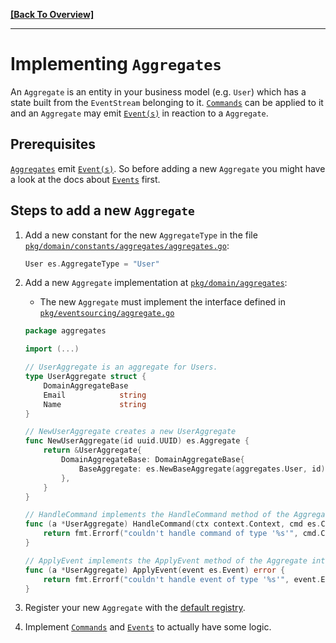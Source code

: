 **[[Back To Overview]](README.md)**

---

# Implementing `Aggregates`

An `Aggregate` is an entity in your business model (e.g. `User`) which has a state built from the `EventStream` belonging to it.
[`Commands`](02-commands.md) can be applied to it and an `Aggregate` may emit [`Event(s)`](01-events.md) in reaction to a `Aggregate`.

## Prerequisites

[`Aggregates`](03-aggregates.md) emit [`Event(s)`](01-events.md).
So before adding a new `Aggregate` you might have a look at the docs about [`Events`](01-events.md) first.

## Steps to add a new `Aggregate`

1. Add a new constant for the new `AggregateType` in the file [`pkg/domain/constants/aggregates/aggregates.go`](../../pkg/domain/constants/aggregates/aggregates.go):

    ```go
    User es.AggregateType = "User"
    ```

1. Add a new `Aggregate` implementation at [`pkg/domain/aggregates`](../../pkg/domain/aggregates):
    * The new `Aggregate` must implement the interface defined in [`pkg/eventsourcing/aggregate.go`](../../pkg/eventsourcing/aggregate.go)

    ```go
    package aggregates

    import (...)

    // UserAggregate is an aggregate for Users.
    type UserAggregate struct {
        DomainAggregateBase
        Email            string
        Name             string
    }

    // NewUserAggregate creates a new UserAggregate
    func NewUserAggregate(id uuid.UUID) es.Aggregate {
        return &UserAggregate{
            DomainAggregateBase: DomainAggregateBase{
                BaseAggregate: es.NewBaseAggregate(aggregates.User, id),
            },
        }
    }

    // HandleCommand implements the HandleCommand method of the Aggregate interface.
    func (a *UserAggregate) HandleCommand(ctx context.Context, cmd es.Command) error {
        return fmt.Errorf("couldn't handle command of type '%s'", cmd.CommandType())
    }

    // ApplyEvent implements the ApplyEvent method of the Aggregate interface.
    func (a *UserAggregate) ApplyEvent(event es.Event) error {
        return fmt.Errorf("couldn't handle event of type '%s'", event.EventType())
    }
    ```

1. Register your new `Aggregate` with the [default registry](../../pkg/domain/commandhandler.go).

1. Implement [`Commands`](02-commands.md) and [`Events`](01-events.md) to actually have some logic.

<!-- 
## To create a new aggregate

1. Add command messages (command data, to be more specific) to separate file in `api/domain/commanddata/` folder
1. add code to handle new command to separate file in `pkg/domain/commands/` folder. Ideally copy and apapt existing examples.
1. add aggregate to separate file in `pkg/domain/aggregates/` folder.
1. Add service with query functions to `api/domain/queryhandler_service.proto`
1. Add messages for projection in `api/domain/projections` (ideally in separate `.proto` file)
1. Implement query functiosn in new projection repository in `pkg/domain/repositories/`.
1. Implment projector in `pkg/domain/projectors/` folder. There should be at least one projector per aggregate, but there may be multiple projectors. In order to have one projector handle events by multiple Aggregate types, simply register multiple matchers on the same projector. See `pkg/domain/queryhandler.go` for details. (TODO: create more elaborate examples for later use) -->

